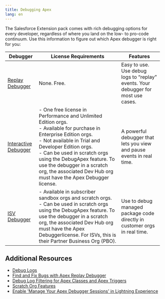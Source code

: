 ```yaml
---
title: Debugging Apex
lang: en
---
```


The Salesforce Extension pack comes with rich debugging options for every developer, regardless of where you land on the low- to pro-code continuum. Use this information to figure out which Apex debugger is right for you:


| Debugger              | License Requirements                                                                                                                                                                                                 | Features                                                                                                                      |
|-----------------------|----------------------------------------------------------------------------------------------------------------------------------------------------------------------------------------------------------------------|-------------------------------------------------------------------------------------------------------------------------------|
| [Replay Debugger](./en/apex/replay-debugger)       | None. Free.                                                                                                                                                                                                          | Easy to use. Use debug logs to “replay” events. Your debugger for most use cases.                                             |
| [Interactive Debugger](./en/apex/interactive-debugger)  | - One free license in Performance and Unlimited Edition orgs.<br>- Available for purchase in Enterprise Edition orgs.<br>- Not available in Trial and Developer Edition orgs.<br>- Can be used in scratch orgs using the DebugApex feature. To use the debugger in a scratch org, the associated Dev Hub org must have the Apex Debugger license. | A powerful debugger that lets you view and pause events in real time.                                                         |
| [ISV Debugger](./en/apex/isv-debugger)          | - Available in subscriber sandbox orgs and scratch orgs.<br>- Can be used in scratch orgs using the DebugApex feature. To use the debugger in a scratch org, the associated Dev Hub org must have the Apex Debuggerlicense. For ISVs, this is their Partner Business Org (PBO).                                                                                                                                                                              | Use to debug managed package code directly in customer orgs in real time.              |

## Additional Resources

- [Debug Logs](https://help.salesforce.com/s/articleView?id=sf.code_debug_log.htm)
- [Find and Fix Bugs with Apex Replay Debugger](https://trailhead.salesforce.com/content/learn/projects/find-and-fix-bugs-with-apex-replay-debugger)
- [Debug Log Filtering for Apex Classes and Apex Triggers](https://help.salesforce.com/s/articleView?id=sf.code_debug_log_classes.htm&type=5)
- [Scratch Org Features](https://developer.salesforce.com/docs/atlas.en-us.sfdx_dev.meta/sfdx_dev/sfdx_dev_scratch_orgs_def_file_config_values.htm)
- [Enable 'Manage Your Apex Debugger Sessions' in Lightning Experience](https://help.salesforce.com/s/articleView?id=000382135&type=1)
